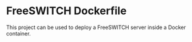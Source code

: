 FreeSWITCH Dockerfile
=====================

This project can be used to deploy a FreeSWITCH server inside a Docker container.
